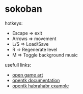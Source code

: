 sokoban
=======

hotkeys:
- Escape => exit
- Arrows => movement
- L/S => Load/Save
- R => Regenerate level
- M => Toggle background music

usefull links:
- [open game art](http://opengameart.org/)
- [opentk documentation](http://www.opentk.com/doc)
- [opentk habrahabr example](http://habrahabr.ru/post/133983/)

